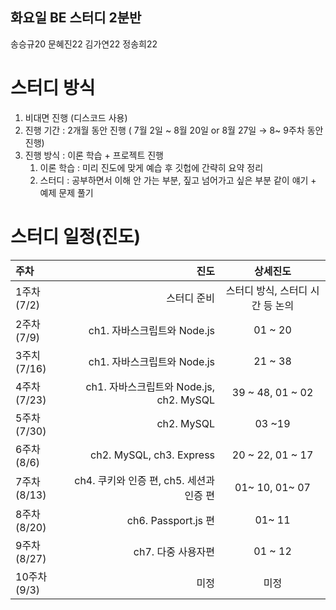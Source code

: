 ## 화요일 BE 스터디 2분반
송승규20 문혜진22 김가연22 정송희22


# 스터디 방식
1. 비대면 진행 (디스코드 사용)
2. 진행 기간 : 2개월 동안 진행 ( 7월 2일 ~ 8월 20일 or 8월 27일 → 8~ 9주차 동안 진행)
3. 진행 방식 :  이론 학습 + 프로젝트 진행
    1. 이론 학습 : 미리 진도에 맞게 예습 후 깃헙에 간략히 요약 정리
    2. 스터디 : 공부하면서 이해 안 가는 부분, 짚고 넘어가고 싶은 부분 같이 얘기 + 예제 문제 풀기

# 스터디 일정(진도)
|주차|진도|상세진도|
|:---|---:|:---:|
|1주차(7/2)|스터디 준비|스터디 방식, 스터디 시간 등 논의|
|2주차(7/9)|ch1. 자바스크립트와 Node.js|01 ~ 20|
|3주치(7/16)|ch1. 자바스크립트와 Node.js|21 ~ 38|
|4주차(7/23)|ch1. 자바스크립트와 Node.js, ch2. MySQL|39 ~ 48, 01 ~ 02|
|5주차(7/30)|ch2. MySQL|03 ~19|
|6주차(8/6)|ch2. MySQL, ch3. Express|20 ~ 22, 01 ~ 17|
|7주차(8/13)| ch4. 쿠키와 인증 편, ch5. 세션과 인증 편|01~ 10, 01~ 07|
|8주차(8/20)|ch6. Passport.js 편|01~ 11|
|9주차(8/27)|ch7. 다중 사용자편|01 ~ 12|
|10주차(9/3)| 미정 | 미정|
